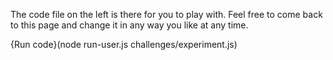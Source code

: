 The code file on the left is there for you to play with. Feel free to come back to this page and change it in any way you like at any time.

{Run code}(node run-user.js challenges/experiment.js)
